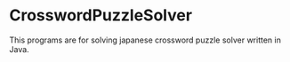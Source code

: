 # CrosswordPuzzleSolver 
This programs are for solving japanese crossword puzzle solver written in Java.
